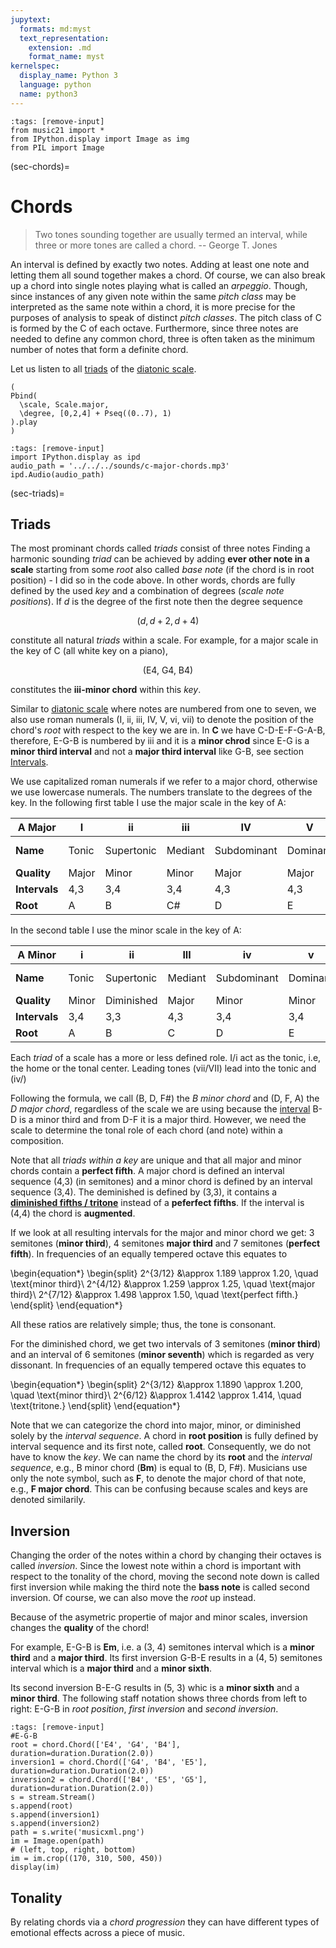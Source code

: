 ```yaml
---
jupytext:
  formats: md:myst
  text_representation:
    extension: .md
    format_name: myst
kernelspec:
  display_name: Python 3
  language: python
  name: python3
---
```


```{code-cell} python3
:tags: [remove-input]
from music21 import *
from IPython.display import Image as img
from PIL import Image
```

(sec-chords)=
# Chords

>Two tones sounding together are usually termed an interval, while three or more tones are called a chord. -- George T. Jones

An interval is defined by exactly two notes.
Adding at least one note and letting them all sound together makes a chord.
Of course, we can also break up a chord into single notes playing what is called an *arpeggio*.
Though, since instances of any given note within the same *pitch class* may be interpreted as the same note within a chord, it is more precise for the purposes of analysis to speak of distinct *pitch classes*.
The pitch class of C is formed by the C of each octave.
Furthermore, since three notes are needed to define any common chord, three is often taken as the minimum number of notes that form a definite chord.

Let us listen to all [triads](sec-triads) of the [diatonic scale](sec-diatonic-scale).

```isc
(
Pbind(
  \scale, Scale.major,
  \degree, [0,2,4] + Pseq((0..7), 1)
).play
)
```

```{code-cell} python3
:tags: [remove-input]
import IPython.display as ipd
audio_path = '../../../sounds/c-major-chords.mp3'
ipd.Audio(audio_path)
```

(sec-triads)=
## Triads

The most prominant chords called *triads* consist of three notes
Finding a harmonic sounding *triad* can be achieved by adding **ever other note in a scale** starting from some *root* also called *base note* (if the chord is in root position) - I did so in the code above.
In other words, chords are fully defined by the used *key* and a combination of degrees (*scale note positions*).
If $d$ is the degree of the first note then the degree sequence

$$(d, d+2, d+4)$$

constitute all natural *triads* within a scale.
For example, for a major scale in the key of C (all white key on a piano),

$$(\text{E4, G4, B4})$$

constitutes the **iii-minor chord** within this *key*.

Similar to [diatonic scale](sec-diatonic-scale) where notes are numbered from one to seven, we also use roman numerals (I, ii, iii, IV, V, vi, vii) to denote the position of the chord's *root* with respect to the key we are in.
In **C** we have C-D-E-F-G-A-B, therefore, E-G-B is numbered by iii and it is a **minor chrod** since E-G is a **minor third interval** and not a **major third interval** like G-B, see section [Intervals](sec-intervals).

We use capitalized roman numerals if we refer to a major chord, otherwise we use lowercase numerals.
The numbers translate to the degrees of the key.
In the following first table I use the major scale in the key of A:

| A Major       | I     | ii         | iii     | IV          | V        | vi         | vii           |
| ------------- | ----- | ---------- | ------- | ----------- | -------- | ---------- | ------------- |
| **Name**      | Tonic | Supertonic | Mediant | Subdominant | Dominant | Submediant | Leading note  |
| **Quality**   | Major | Minor      | Minor   | Major       | Major    | Minor      | Diminished    |
| **Intervals** | 4,3   | 3,4        | 3,4     | 4,3         | 4,3      | 3,4        | 3,3           |
| **Root**      | A     | B          | C#      | D           | E        | F#         | G#            |

In the second table I use the minor scale in the key of A:

| A Minor       | i     | ii         | III     | iv          | v        | VI         | VII           |
| ------------- | ----- | ---------- | ------- | ----------- | -------- | ---------- | --------------|
| **Name**      | Tonic | Supertonic | Mediant | Subdominant | Dominant | Submediant | Leading note  |
| **Quality**   | Minor | Diminished | Major   | Minor       | Minor    | Major      | Major         |
| **Intervals** | 3,4   | 3,3        | 4,3     | 3,4         | 3,4      | 4,3        | 4,3           |
| **Root**      | A     | B          | C       | D           | E        | F          | G             |

Each *triad* of a scale has a more or less defined role.
I/i act as the tonic, i.e, the home or the tonal center.
Leading tones (vii/VII) lead into the tonic and (iv/) 

Following the formula, we call (B, D, F#) the *B minor chord* and (D, F, A) the *D major chord*, regardless of the scale we are using because the [interval](sec-intervals) B-D is a minor third and from D-F it is a major third.
However, we need the scale to determine the tonal role of each chord (and note) within a composition.

Note that all *triads within a key* are unique and that all major and minor chords contain a **perfect fifth**.
A major chord is defined an interval sequence (4,3) (in semitones) and a minor chord is defined by an interval sequence (3,4).
The deminished is defined by (3,3), it contains a **[diminished fifths / tritone](sec-tritone)** instead of a **peferfect fifths**.
If the interval is (4,4) the chord is **augmented**.

If we look at all resulting intervals for the major and minor chord we get: 3 semitones (**minor third**), 4 semitones **major third** and 7 semitones (**perfect fifth**).
In frequencies of an equally tempered octave this equates to 

\begin{equation*}
\begin{split}
2^{3/12} &\approx 1.189 \approx 1.20,  \quad \text{minor third}\\
2^{4/12} &\approx 1.259 \approx 1.25, \quad \text{major third}\\
2^{7/12} &\approx 1.498 \approx 1.50,  \quad \text{perfect fifth.}
\end{split}
\end{equation*}

All these ratios are relatively simple; thus, the tone is consonant.

For the diminished chord, we get two intervals of 3 semitones (**minor third**) and an interval of 6 semitones (**minor seventh**) which is regarded as very dissonant.
In frequencies of an equally tempered octave this equates to 

\begin{equation*}
\begin{split}
2^{3/12} &\approx 1.1890 \approx 1.200, \quad \text{minor third}\\
2^{6/12} &\approx 1.4142 \approx 1.414, \quad \text{tritone.}
\end{split}
\end{equation*}

Note that we can categorize the chord into major, minor, or diminished solely by the *interval sequence*.
A chord in **root position** is fully defined by interval sequence and its first note, called **root**.
Consequently, we do not have to know the *key*.
We can name the chord by its **root** and the *interval sequence*, e.g., B minor chord (**Bm**) is equal to (B, D, F#).
Musicians use only the note symbol, such as **F**, to denote the major chord of that note, e.g., **F major chord**.
This can be confusing because scales and keys are denoted similarily.

## Inversion

Changing the order of the notes within a chord by changing their octaves is called *inversion*.
Since the lowest note within a chord is important with respect to the tonality of the chord, moving the second note down is called first inversion while making the third note the **bass note** is called second inversion.
Of course, we can also move the *root* up instead.

Because of the asymetric propertie of major and minor scales, inversion changes the **quality** of the chord!

For example, E-G-B is **Em**, i.e. a (3, 4) semitones interval which is a **minor third** and a **major third**.
Its first inversion G-B-E results in a (4, 5) semitones interval which is a **major third** and a **minor sixth**.

Its second inversion B-E-G results in (5, 3) whic is a **minor sixth** and a **minor third**.
The following staff notation shows three chords from left to right: E-G-B in *root position*, *first inversion* and *second inversion*.

```{code-cell} python3
:tags: [remove-input]
#E-G-B
root = chord.Chord(['E4', 'G4', 'B4'], duration=duration.Duration(2.0))
inversion1 = chord.Chord(['G4', 'B4', 'E5'], duration=duration.Duration(2.0))
inversion2 = chord.Chord(['B4', 'E5', 'G5'], duration=duration.Duration(2.0))
s = stream.Stream()
s.append(root)
s.append(inversion1)
s.append(inversion2)
path = s.write('musicxml.png')
im = Image.open(path)
# (left, top, right, bottom)
im = im.crop((170, 310, 500, 450))
display(im)
```

## Tonality

By relating chords via a *chord progression* they can have different types of emotional effects across a piece of music.
